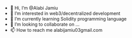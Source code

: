 - 👋 Hi, I’m @Alabi Jamiu
- 👀 I’m interested in web3/decentralized development
- 🌱 I’m currently learning Solidity programming language
- 💞️ I’m looking to collaborate on ...
- 📫 How to reach me alabijamiu03gmail.com

